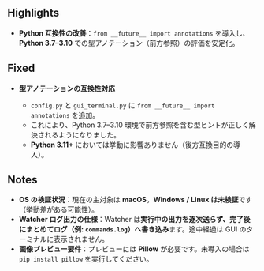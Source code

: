 ## Highlights

* **Python 互換性の改善**：`from __future__ import annotations` を導入し、**Python 3.7–3.10** での型アノテーション（前方参照）の評価を安定化。

## Fixed

* **型アノテーションの互換性対応**

  * `config.py` と `gui_terminal.py` に `from __future__ import annotations` を追加。
  * これにより、Python 3.7–3.10 環境で前方参照を含む型ヒントが正しく解決されるようになりました。
  * **Python 3.11+** においては挙動に影響ありません（後方互換目的の導入）。

## Notes

* **OS の検証状況**：現在の主対象は **macOS**。**Windows / Linux は未検証**です（挙動差がある可能性）。
* **Watcher ログ出力の仕様**：Watcher は**実行中の出力を逐次送らず、完了後にまとめてログ（例: `commands.log`）へ書き込み**ます。途中経過は GUI のターミナルに表示されません。
* **画像プレビュー要件**：プレビューには **Pillow** が必要です。未導入の場合は `pip install pillow` を実行してください。


